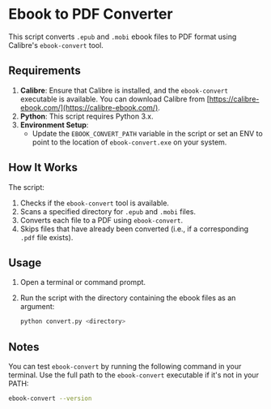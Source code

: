 # Ebook to PDF Converter

This script converts `.epub` and `.mobi` ebook files to PDF format using Calibre's `ebook-convert` tool.

## Requirements

1. **Calibre**: Ensure that Calibre is installed, and the `ebook-convert` executable is available. You can download Calibre from [https://calibre-ebook.com/](https://calibre-ebook.com/).
2. **Python**: This script requires Python 3.x.
3. **Environment Setup**:
   - Update the `EBOOK_CONVERT_PATH` variable in the script or set an ENV to point to the location of `ebook-convert.exe` on your system.

## How It Works

The script:
1. Checks if the `ebook-convert` tool is available.
2. Scans a specified directory for `.epub` and `.mobi` files.
3. Converts each file to a PDF using `ebook-convert`.
4. Skips files that have already been converted (i.e., if a corresponding `.pdf` file exists).

## Usage

1. Open a terminal or command prompt.
2. Run the script with the directory containing the ebook files as an argument:

   ```bash
   python convert.py <directory>

## Notes

You can test `ebook-convert` by running the following command in your terminal. Use the full path to the `ebook-convert` executable if it's not in your PATH:

```bash
ebook-convert --version
```
